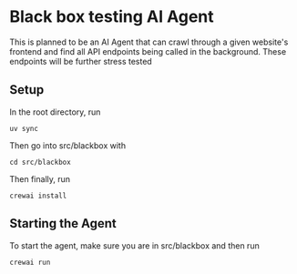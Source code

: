 # Black box testing AI Agent

This is planned to be an AI Agent that can crawl through a given website's frontend and find all API endpoints being called in the background.
These endpoints will be further stress tested

## Setup

In the root directory, run 
```
uv sync
```

Then go into src/blackbox with 
```
cd src/blackbox
```

Then finally, run
```
crewai install
```

## Starting the Agent

To start the agent, make sure you are in src/blackbox and then run
```
crewai run
```